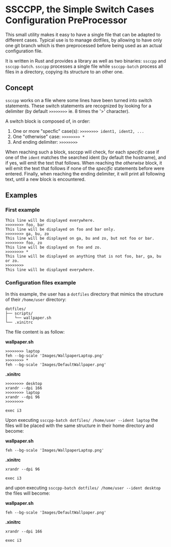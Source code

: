SSCCPP, the Simple Switch Cases Configuration PreProcessor
==========================================================

This small utility makes it easy to have a single file that can be adapted to different cases.
Typical use is to manage dotfiles, by allowing to have only one git branch which is then preprocessed before being used as an actual configuration file.

It is written in Rust and provides a library as well as two binaries: `ssccpp` and `ssccpp-batch`. `ssccpp`  processes a single file while `ssccpp-batch` process all files in a directory, copying its structure to an other one.

Concept
--------

`ssccpp` works on a file where some lines have been turned into switch statements.
These switch statements are recognized by looking for a delimiter (by default `>>>>>>>>` ie. 8 times the '>' character).

A switch block is composed of, in order:

1. One or more "specfic" case(s): `>>>>>>>> ident1, ident2, ...`
2. One "otherwise" case: `>>>>>>>> *`
3. And ending delimiter: `>>>>>>>>`

When reaching such a block, ssccpp will check, for each *specific* case if one of the `ident` matches the searched ident (by default the hostname), and if yes, will emit the text that follows.
When reaching the *otherwise* block, it will emit the text that follows if none of the *specific* statements before were entered. Finally, when reaching the ending delimiter, it will print all following text, until a new block is encountered.

Examples
--------

### First example

```
This line will be displayed everywhere.
>>>>>>>> foo, bar
This line will be displayed on foo and bar only.
>>>>>>>> ga, bu, zo
This line will be displayed on ga, bu and zo, but not foo or bar.
>>>>>>>> foo, zo
This line will be displayed on foo and zo.
>>>>>>>> *
This line will be displayed on anything that is not foo, bar, ga, bu or zo.
>>>>>>>>
This line will be displayed everywhere.
```

### Configuration files example

In this example, the user has a `dotfiles` directory that mimics the structure of their `/home/user` directory:

```
dotfiles/
├── scripts/
│   └── wallpaper.sh
└── .xinitrc
```

The file content is as follow:

**wallpaper.sh**

```
>>>>>>>> laptop
feh --bg-scale 'Images/WallpaperLaptop.png'
>>>>>>>> *
feh --bg-scale 'Images/DefaultWallpaper.png'
```

**.xinitrc**

```
>>>>>>>> desktop
xrandr --dpi 166
>>>>>>>> laptop
xrandr --dpi 96
>>>>>>>>

exec i3
```

Upon executing `ssccpp-batch dotfiles/ /home/user --ident laptop` the files will be placed with the same structure in their home directory and become:

**wallpaper.sh**

```
feh --bg-scale 'Images/WallpaperLaptop.png'
```

**.xinitrc**

```
xrandr --dpi 96

exec i3
```

and upon executing `ssccpp-batch dotfiles/ /home/user --ident desktop` the files will become:

**wallpaper.sh**

```
feh --bg-scale 'Images/DefaultWallpaper.png'
```

**.xinitrc**

```
xrandr --dpi 166

exec i3
```
